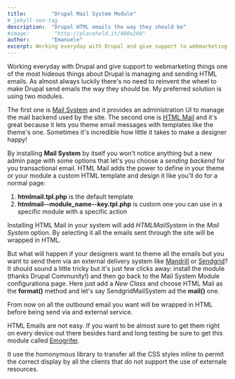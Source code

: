 ```yaml
---
title:        "Drupal Mail System Module"
# jekyll-seo-tag
description:  "Drupal HTML emails the way they should be"
#image:        "http://placehold.it/400x200"
author:       "Emanuele"
excerpt: Working everyday with Drupal and give support to webmarketing things one of the most hideous things about Drupal is managing and sending HTML emails.
---
```

Working everyday with Drupal and give support to webmarketing things one of the most hideous things about Drupal is managing and sending HTML emails. As almost always luckily there's no need to reinvent the wheel to make Drupal send emails the way they should be. My preferred solution is using two modules.

The first one is [Mail System](https://www.drupal.org/project/mailsystem) and it provides an administration UI to manage the mail backend used by the site. The second one is [HTML Mail](https://www.drupal.org/project/htmlmail) and it's great because it lets you theme email messages with templates like the theme's one.
Sometimes it's incredible how little it takes to make a designer happy!

By installing **Mail System** by itself you won't notice anything but a new admin page with some options that let's you choose a *sending backend* for you transactional email. HTML Mail adds the power to define in your theme or your module a custom HTML template and design it like you'll do for a normal page:

1. **htmlmail.tpl.php** is the default template
2. **htmlmail--module_name--key.tpl.php** is custom one you can use in a specific module with a specific action

Installing HTML Mail in your system will add *HTMLMailSystem* in the *Mail System* option. By selecting it all the emails sent through the site will be wrapped in HTML.

But what will happen if your designers want to theme all the emails but you want to send them via an external delivery system like [Mandrill](http://www.mandrill.com) or [Sendgrid](https://sendgrid.com)?
It should sound a little tricky but it's just few clicks away: install the module (thanks Drupal Community!) and then go back to the Mail System Module configurationa page.
Here just add a *New Class* and choose HTML Mail as the **format()** method and let's say SendgridMailSystem ad the **mail()** one.

From now on all the outbound email you want will be wrapped in HTML before being send via and external service.

HTML Emails are not easy. If you want to be almost sure to get them right on every device out there besides hard and long testing be sure to get this module called [Emogrifer](https://www.drupal.org/project/emogrifier).

It use the homonymous library to transfer all the CSS styles inline to permit the correct display by all the clients that do not support the use of externale resources.
